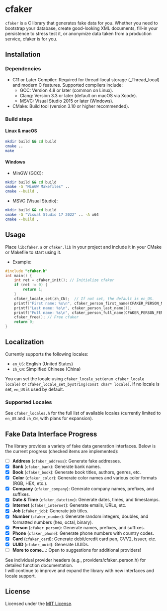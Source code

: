 # cfaker

`cfaker`  is a C library that generates fake data for you. Whether you need to bootstrap your database, create
good-looking XML documents, fill-in your persistence to stress test it, or anonymize data taken from a production
service, cfaker is for you.

## Installation

### Dependencies

* C11 or Later Compiler: Required for thread-local storage (_Thread_local) and modern C features. Supported compilers
  include:
    * GCC: Version 4.8 or later (common on Linux).
    * Clang: Version 3.3 or later (default on macOS via Xcode).
    * MSVC: Visual Studio 2015 or later (Windows).
* CMake: Build tool (version 3.10 or higher recommended).

### Build steps

#### Linux & macOS

```sh
mkdir build && cd build
cmake ..
make
```

#### Windows

* MinGW (GCC):

```sh
mkdir build && cd build
cmake -G "MinGW Makefiles" ..
cmake --build .
```

* MSVC (Visual Studio):

```sh
mkdir build && cd build
cmake -G "Visual Studio 17 2022" .. -A x64
cmake --build .
```

## Usage

Place `libcfaker.a` or `cfaker.lib` in your project and include it in your CMake or Makefile to start using it.

* Example:

```c
#include "cfaker.h"
int main() {
    int ret = cfaker_init(); // Initialize cfaker
    if (ret != 0) {
        return 1;
    }
    cfaker_locale_set(zh_CN);  // If not set, the default is en_US.
    printf("First name: %s\n", cfaker_person_first_name(CFAKER_PERSON_MALE));
    printf("Last name: %s\n", cfaker_person_last_name());
    printf("Full name: %s\n", cfaker_person_full_name(CFAKER_PERSON_FEMALE));
    cfaker_free(); // Free cfaker
    return 0;
}
```

## Localization

Currently supports the following locales:

* `en_US`: English (United States)
* `zh_CN`: Simplified Chinese (China)

You can set the locale using `cfaker_locale_set(enum cfaker_locale locale)` or
`cfaker_locale_set_bystring(const char* locale)`. If no locale is set, `en_US` is used by default.

### Supported Locales

See `cfaker_locales.h` for the full list of available locales (currently limited to `en_US` and `zh_CN`, with plans for
expansion).

## Fake Data Interface Progress

The library provides a variety of fake data generation interfaces. Below is the current progress (checked items are
implemented):

- [ ] **Address** (`cfaker_address`): Generate fake addresses.
- [x] **Bank** (`cfaker_bank`): Generate bank names.
- [x] **Book** (`cfaker_book`): Generate book titles, authors, genres, etc.
- [x] **Color** (`cfaker_color`): Generate color names and various color formats (RGB, HEX, etc.).
- [x] **Company** (`cfaker_company`): Generate company names, prefixes, and suffixes.
- [x] **Date & Time** (`cfaker_datetime`): Generate dates, times, and timestamps.
- [x] **Internet** (`cfaker_internet`): Generate emails, URLs, etc.
- [x] **Job** (`cfaker_job`): Generate job titles.
- [x] **Number** (`cfaker_number`): Generate random integers, doubles, and formatted numbers (hex, octal, binary).
- [x] **Person** (`cfaker_person`): Generate names, prefixes, and suffixes.
- [x] **Phone** (`cfaker_phone`): Generate phone numbers with country codes.
- [x] **Card** (`cfaker_card`): Generate debit/credit card pan, CVV2, issuer, etc.
- [x] **UUID** (`cfaker_uuid`): Generate UUIDs.
- [ ] **More to come...**: Open to suggestions for additional providers!

See individual provider headers (e.g., providers/cfaker_person.h) for detailed function documentation.  
I will continue to improve and expand the library with new interfaces and locale support.

## License

Licensed under the [MIT License](LICENSE).
